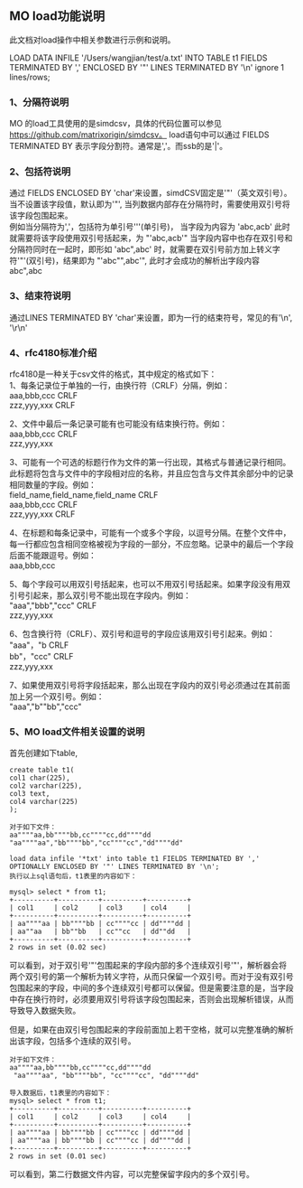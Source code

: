 ## MO load功能说明
此文档对load操作中相关参数进行示例和说明。

LOAD DATA INFILE '/Users/wangjian/test/a.txt' INTO TABLE t1 FIELDS TERMINATED BY ',' ENCLOSED BY '\"' LINES TERMINATED BY '\n' ignore 1 lines/rows;
### 1、分隔符说明
MO 的load工具使用的是simdcsv，具体的代码位置可以参见 https://github.com/matrixorigin/simdcsv。
load语句中可以通过 FIELDS TERMINATED BY 表示字段分割符。通常是','。而ssb的是'|'。

### 2、包括符说明
通过 FIELDS ENCLOSED BY 'char'来设置，simdCSV固定是'"'（英文双引号）。当不设置该字段值，默认即为'"', 当列数据内部存在分隔符时，需要使用双引号将该字段包围起来。  
例如当分隔符为','，包括符为单引号'''(单引号)， 当字段为内容为 'abc,acb' 此时就需要将该字段使用双引号括起来，为 "'abc,acb'" 
当字段内容中也存在双引号和分隔符同时在一起时，即形如 'abc",abc' 时，就需要在双引号前方加上转义字符'"'(双引号)，结果即为 "'abc"",abc'", 此时才会成功的解析出字段内容
abc",abc

### 3、结束符说明
通过LINES TERMINATED BY 'char'来设置，即为一行的结束符号，常见的有'\n', '\r\n'

### 4、rfc4180标准介绍
rfc4180是一种关于csv文件的格式，其中规定的格式如下：  
1、每条记录位于单独的一行，由换行符（CRLF）分隔，例如：  
aaa,bbb,ccc CRLF  
zzz,yyy,xxx CRLF

2、文件中最后一条记录可能有也可能没有结束换行符。例如：  
aaa,bbb,ccc CRLF  
zzz,yyy,xxx

3、可能有一个可选的标题行作为文件的第一行出现，其格式与普通记录行相同。此标题将包含与文件中的字段相对应的名称，并且应包含与文件其余部分中的记录相同数量的字段。例如：  
field_name,field_name,field_name CRLF  
aaa,bbb,ccc CRLF  
zzz,yyy,xxx CRLF

4、在标题和每条记录中，可能有一个或多个字段，以逗号分隔。在整个文件中，每一行都应包含相同空格被视为字段的一部分，不应忽略。记录中的最后一个字段后面不能跟逗号。例如：  
aaa,bbb,ccc

5、每个字段可以用双引号括起来，也可以不用双引号括起来。如果字段没有用双引号引起来，那么双引号不能出现在字段内。例如：  
"aaa","bbb","ccc" CRLF  
zzz,yyy,xxx 

6、包含换行符（CRLF）、双引号和逗号的字段应该用双引号引起来。例如：  
"aaa"，"b CRLF  
bb"，"ccc" CRLF  
zzz,yyy,xxx 

7、如果使用双引号将字段括起来，那么出现在字段内的双引号必须通过在其前面加上另一个双引号。例如：  
"aaa","b""bb","ccc"  

### 5、MO load文件相关设置的说明
首先创建如下table, 
```
create table t1(  
col1 char(225),  
col2 varchar(225),  
col3 text,  
col4 varchar(225)  
);  

对于如下文件：  
aa""""aa,bb""""bb,cc""""cc,dd""""dd
"aa""""aa","bb""""bb","cc""""cc","dd""""dd"
 
load data infile '*txt' into table t1 FIELDS TERMINATED BY ',' OPTIONALLY ENCLOSED BY '"' LINES TERMINATED BY '\n';  
执行以上sql语句后，t1表里的内容如下： 
 
mysql> select * from t1;
+----------+----------+----------+----------+
| col1     | col2     | col3     | col4     |
+----------+----------+----------+----------+
| aa""""aa | bb""""bb | cc""""cc | dd""""dd |
| aa""aa   | bb""bb   | cc""cc   | dd""dd   |
+----------+----------+----------+----------+
2 rows in set (0.02 sec)
 ```
 可以看到，对于双引号'"'包围起来的字段内部的多个连续双引号'"'，解析器会将两个双引号的第一个解析为转义字符，从而只保留一个双引号。而对于没有双引号包围起来的字段，中间的多个连续双引号都可以保留。但是需要注意的是，当字段中存在换行符时，必须要用双引号将该字段包围起来，否则会出现解析错误，从而导致导入数据失败。
 
 但是，如果在由双引号包围起来的字段前面加上若干空格，就可以完整准确的解析出该字段，包括多个连续的双引号。
```
对于如下文件：
aa""""aa,bb""""bb,cc""""cc,dd""""dd
 "aa""""aa", "bb""""bb", "cc""""cc", "dd""""dd"
 
导入数据后，t1表里的内容如下：
mysql> select * from t1;
+----------+----------+----------+----------+
| col1     | col2     | col3     | col4     |
+----------+----------+----------+----------+
| aa""""aa | bb""""bb | cc""""cc | dd""""dd |
| aa""""aa | bb""""bb | cc""""cc | dd""""dd |
+----------+----------+----------+----------+
2 rows in set (0.01 sec)
```
可以看到，第二行数据文件内容，可以完整保留字段内的多个双引号。
